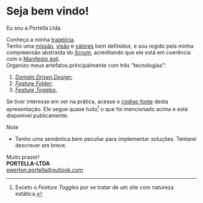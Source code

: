 # Seja bem vindo!

Eu sou a Portella Ltda.

Conheça a minha [trajetória](trajetoria/README.md).\
Tenho uma [missão](missao/README.md), [visão](visao/README.md) e [valores](valor/README.md) bem definidos, e sou regido pela minha compreensão abstraída do [*Scrum*](scrum/README.md), acreditando que ele está em coerência com o [Manifesto ágil](agile-manifesto/README.md).\
Organizo meus artefatos principalmente com três “tecnologias”:
1. [*Domain Driven Design*](domain-driven-design/README.md);
1. [*Feature Folder*](feature-folder/README.md);
1. [*Feature Toggles*](feature-toggles/README.md),

Se tiver interesse em ver na prática, acesse o [código fonte](https://github.com/eportella/PORTELLA-LTDA/tree/main/apresentacao) desta apresentação. Ele segue quase tudo[^1] o que foi mencionado acima e está disponível publicamente.

>[!NOTE]
>
>- Tenho uma semântica bem peculiar para implementar soluções. Tentarei descrever em breve.

Muito prazer!\
**PORTELLA-LTDA**\
[ewerton.portella@outlook.com](mailto:ewerton.portella@outlook.com)

[^1]: Exceto o *Feature Toggles* por se tratar de um site com natureza estática.


<script>
    const blockquoteFormat = () => {
        document.querySelectorAll('blockquote p').forEach(p =>{
            if(p.textContent === '[!NOTE]')
            {
                p.textContent = ''
                p.style.display = 'flex'
                p.style.alignItems = 'center'
                p.style.columnGap = '0.4em'
                const ns = "http://www.w3.org/2000/svg"

                const note = document.createElementNS(ns, "svg")
                note.setAttribute("viewBox", "0 0 16 16")
                note.setAttribute("version", "1.1")
                note.setAttribute("width", "16")
                note.setAttribute("height", "16")
                note.setAttribute("aria-hidden", "true")

                const path = document.createElementNS(ns, "path")
                path.setAttribute("d", "M0 8a8 8 0 1 1 16 0A8 8 0 0 1 0 8Zm8-6.5a6.5 6.5 0 1 0 0 13 6.5 6.5 0 0 0 0-13ZM6.5 7.75A.75.75 0 0 1 7.25 7h1a.75.75 0 0 1 .75.75v2.75h.25a.75.75 0 0 1 0 1.5h-2a.75.75 0 0 1 0-1.5h.25v-2h-.25a.75.75 0 0 1-.75-.75ZM8 6a1 1 0 1 1 0-2 1 1 0 0 1 0 2Z")

                note.appendChild(path)
                p.appendChild(note)
                p.append('Note')
            }
        })
    };
    
    blockquoteFormat();
</script>
